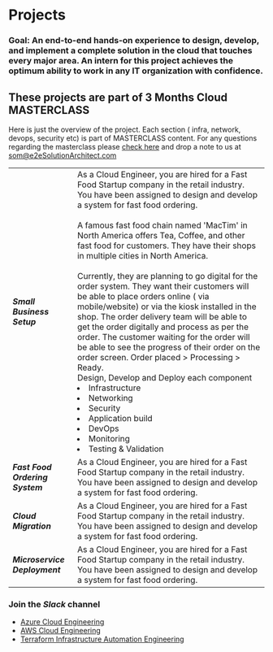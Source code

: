 # Projects

### Goal: An end-to-end hands-on experience to design, develop, and implement a complete solution in the cloud that touches every major area. An intern for this project achieves the optimum ability to work in any IT organization with confidence.  

## These projects are part of 3 Months Cloud MASTERCLASS
Here is just the overview of the project. Each section ( infra, network, devops, security etc) is part of MASTERCLASS content. For any questions regarding the masterclass please [check here](https://github.com/e2eSolutionArchitect/academy/tree/main/masterclass) and drop a note to us at som@e2eSolutionArchitect.com

|   |   |
|---|---|
|  ***Small Business Setup*** |  As a Cloud Engineer, you are hired for a Fast Food Startup company in the retail industry. You have been assigned to design and develop a system for fast food ordering. <br><br> A famous fast food chain named 'MacTim' in North America offers Tea, Coffee, and other fast food for customers. They have their shops in multiple cities in North America. <br> <br>Currently, they are planning to go digital for the order system. They want their customers will be able to place orders online ( via mobile/website) or via the kiosk installed in the shop. The order delivery team will be able to get the order digitally and process as per the order. The customer waiting for the order will be able to see the progress of their order on the order screen. Order placed > Processing > Ready. <br> Design, Develop and Deploy each component <li>Infrastructure</li> <li>Networking</li> <li>Security</li> <li>Application build</li> <li>DevOps</li> <li>Monitoring</li> <li>Testing & Validation</li> | 
|  ***Fast Food Ordering System*** |  As a Cloud Engineer, you are hired for a Fast Food Startup company in the retail industry. You have been assigned to design and develop a system for fast food ordering. | 
|  ***Cloud Migration*** |  As a Cloud Engineer, you are hired for a Fast Food Startup company in the retail industry. You have been assigned to design and develop a system for fast food ordering. | 
|  ***Microservice Deployment*** |  As a Cloud Engineer, you are hired for a Fast Food Startup company in the retail industry. You have been assigned to design and develop a system for fast food ordering. | 


### Join the ***Slack*** channel 
 - [Azure Cloud Engineering](https://talentdevelop-u8d3237.slack.com/archives/C04KCD5HPC1)
 - [AWS Cloud Engineering](https://talentdevelop-u8d3237.slack.com/archives/C04JZPZ6SKU)
 - [Terraform Infrastructure Automation Engineering](https://talentdevelop-u8d3237.slack.com/archives/C04KCD8183B)
